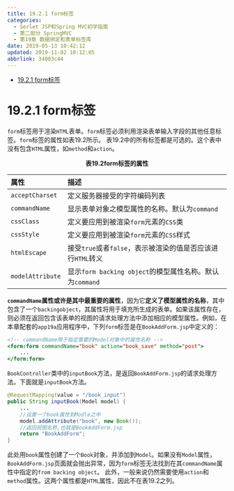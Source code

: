 ```yaml
---
title: 19.2.1 form标签
categories: 
  - Serlet JSP和Spring MVC初学指南
  - 第二部分 SpringMVC
  - 第19章 数据绑定和表单标签库
date: 2019-05-13 10:42:12
updated: 2019-11-02 10:12:05
abbrlink: 34003c44
---
```

<div id='my_toc'>

- [19.2.1 form标签](/JavaReadingNotes/34003c44/#19-2-1-form标签)

</div>
<!--more-->
<script>if (navigator.platform.toLowerCase() == 'win32'){document.getElementById('my_toc').style.display = 'none';}</script>

<!--end-->
# 19.2.1 form标签 #
`form`标签用于渲染`HTML`表单。`form`标签必须利用渲染表单输入字段的其他任意标签。`form`标签的属性如表19.2所示。
表19.2中的所有标签都是可选的。这个表中没有包含`HTML`属性，如`method`和`action`。
<center><strong>表19.2form标签的属性</strong></center>

|属性|描述|
|:--|:--|
|`acceptCharset`|定义服务器接受的字符编码列表|
|`commandName`|显示表单对象之模型属性的名称。默认为`command`|
|`cssClass`|定义要应用到被渲染`form`元素的`CSS`类|
|`cssStyle`|定义要应用到被渲染`form`元素的`CSS`样式|
|`htmlEscape`|接受`true`或者`false`，表示被渲染的值是否应该进行`HTML`转义|
|`modelAttribute`|显示`form backing object`的模型属性名称。默认为`command`|

**`commandName`属性或许是其中最重要的属性**，因为它**定义了模型属性的名称**，其中包含了一个`backingobject`，其属性将用于填充所生成的表单。如果该属性存在，则必须在返回包含该表单的视图的请求处理方法中添加相应的模型属性。例如，在本章配套的`app19a`应用程序中，下列`form`标签是在`BookAddForm.jsp`中定义的：
```jsp
<!-- commandName用于指定需要的Model对象中的属性名称 -->
<form:form commandName="book" action="book_save" method="post">
    ...
</form:form>
```
`BookController`类中的`inputBook`方法，是返回`BookAddForm.jsp`的请求处理方法。下面就是`inputBook`方法。
```java
@RequestMapping(value = "/book_input")
public String inputBook(Model model) {
    ...
    //设置一个book属性到Modle之中
    model.addAttribute("book", new Book());
    //返回视图名称,也就是BookAddForm.jsp
    return "BookAddForm";
}
```
此处用`book`属性创建了一个`Book`对象，并添加到`Model`。如果没有`Model`属性，`BookAddForm.jsp`页面就会抛出异常，因为`form`标签无法找到在其`commandName`属性中指定的`from backing object`。
此外，一般来说仍然需要使用`action`和`method`属性。这两个属性都是`HTML`属性，因此不在表19.2之列。

